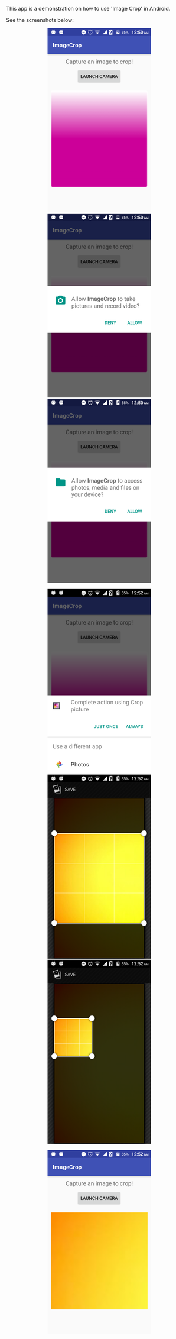 This app is a demonstration on how to use 'Image Crop' in Android.<br />

See the screenshots below:<br />

<p align="center">
  <img src="https://github.com/CodeSpurt/ImageCrop/blob/master/app/src/main/res/drawable/screenshot_1.png" width="280"/>
  <img src="https://github.com/CodeSpurt/ImageCrop/blob/master/app/src/main/res/drawable/screenshot_2.png" width="280"/>
  <img src="https://github.com/CodeSpurt/ImageCrop/blob/master/app/src/main/res/drawable/screenshot_3.png" width="280"/>
</p>

<p align="center">
  <img src="https://github.com/CodeSpurt/ImageCrop/blob/master/app/src/main/res/drawable/screenshot_4.png" width="280"/>
  <img src="https://github.com/CodeSpurt/ImageCrop/blob/master/app/src/main/res/drawable/screenshot_5.png" width="280"/>
  <img src="https://github.com/CodeSpurt/ImageCrop/blob/master/app/src/main/res/drawable/screenshot_6.png" width="280"/>
</p>

<p align="center">
  <img src="https://github.com/CodeSpurt/ImageCrop/blob/master/app/src/main/res/drawable/screenshot_7.png" width="280"/>
</p>
